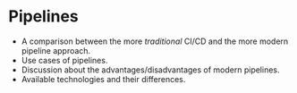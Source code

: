 # Pipelines

* A comparison between the more *traditional* CI/CD and the more modern pipeline approach.
* Use cases of pipelines.
* Discussion about the advantages/disadvantages of modern pipelines.
* Available technologies and their differences.
